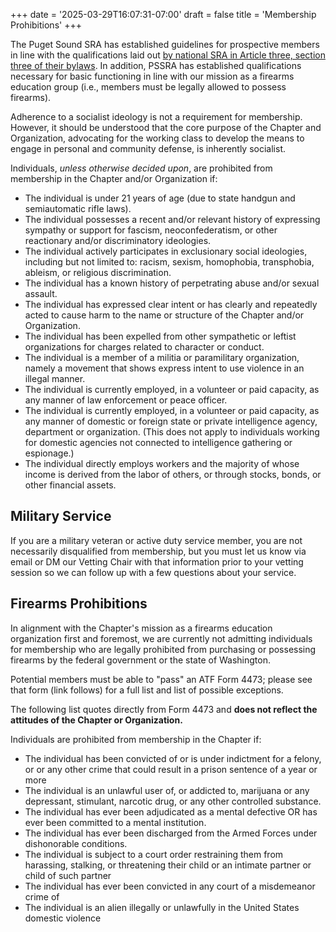 +++
date = '2025-03-29T16:07:31-07:00'
draft = false
title = 'Membership Prohibitions'
+++

The Puget Sound SRA has established guidelines for prospective members in line with the qualifications laid out [by national SRA in Article three, section three of their bylaws](https://socialistra.org/bylaws/#section-three-qualifications-for-membership). In addition, PSSRA has established qualifications necessary for basic functioning in line with our mission as a firearms education group (i.e., members must be legally allowed to possess firearms).

Adherence to a socialist ideology is not a requirement for membership. However,
it should be understood that the core purpose of the Chapter and Organization,
advocating for the working class to develop the means to engage in personal and
community defense, is inherently socialist.

Individuals, *unless otherwise decided upon*, are prohibited from membership in
the Chapter and/or Organization if:

* The individual is under 21 years of age (due to state handgun and
  semiautomatic rifle laws).
* The individual possesses a recent and/or relevant history of expressing
  sympathy or support for fascism, neoconfederatism, or other reactionary and/or
  discriminatory ideologies.
* The individual actively participates in exclusionary social ideologies,
  including but not limited to: racism, sexism, homophobia, transphobia,
  ableism, or religious discrimination.
* The individual has a known history of perpetrating abuse and/or sexual
  assault.
* The individual has expressed clear intent or has clearly and repeatedly acted
  to cause harm to the name or structure of the Chapter and/or Organization.
* The individual has been expelled from other sympathetic or leftist
  organizations for charges related to character or conduct.
* The individual is a member of a militia or paramilitary organization, namely a
  movement that shows express intent to use violence in an illegal manner.
* The individual is currently employed, in a volunteer or paid capacity, as any
  manner of law enforcement or peace officer.
* The individual is currently employed, in a volunteer or paid capacity, as any
  manner of domestic or foreign state or private intelligence agency, department
  or organization. (This does not apply to individuals working for domestic
  agencies not connected to intelligence gathering or espionage.)
* The individual directly employs workers and the majority of whose income is
  derived from the labor of others, or through stocks, bonds, or other financial
  assets.


## Military Service

If you are a military veteran or active duty service member, you are not
necessarily disqualified from membership, but you must let us know via email or
DM our Vetting Chair with that information prior to your vetting session so we
can follow up with a few questions about your service.


## Firearms Prohibitions

In alignment with the Chapter's mission as a firearms education organization first and foremost, we are currently not admitting individuals for membership who are legally prohibited from purchasing or possessing firearms by the federal government or the state of Washington.

Potential members must be able to "pass" an ATF Form 4473; please see that form (link follows) for a full list and list of possible exceptions.

The following list quotes directly from Form 4473 and **does not reflect the attitudes of the Chapter or Organization.**

Individuals are prohibited from membership in the Chapter if:
* The individual has been convicted of or is under indictment for a felony, or or any other crime that could result in a prison sentence of a year or more
* The individual is an unlawful user of, or addicted to, marijuana or any depressant, stimulant, narcotic drug, or any other controlled substance.
* The individual has ever been adjudicated as a mental defective OR has ever been committed to a mental institution.
* The individual has ever been discharged from the Armed Forces under dishonorable conditions.
* The individual is subject to a court order restraining them from harassing, stalking, or threatening their child or an intimate partner or child of such partner
* The individual has ever been convicted in any court of a misdemeanor crime of
* The individual is an alien illegally or unlawfully in the United States domestic violence
